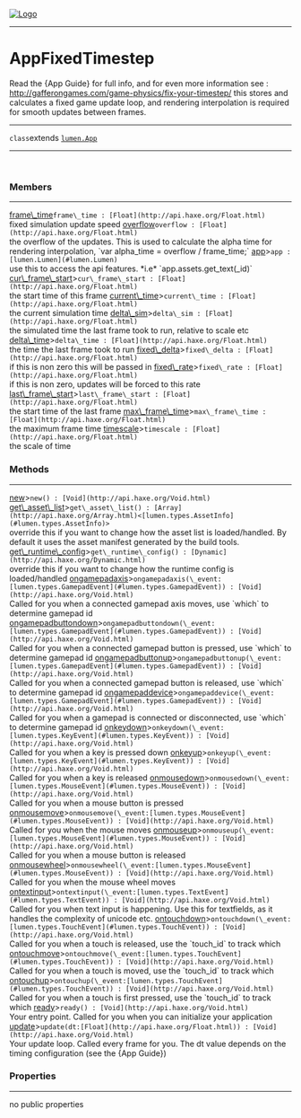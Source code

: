 
[![Logo](../../images/logo.png)](../../api/index.html)

---



<h1>AppFixedTimestep</h1>

Read the {App Guide} for full info, and for even more information see : http://gafferongames.com/game-physics/fix-your-timestep/
    this stores and calculates a fixed game update loop, and rendering interpolation is required
    for smooth updates between frames.

---

`class`extends <code><span>[lumen.App]()</span></code>
<span class="meta">

</span>


---

&nbsp;
&nbsp;

<h3>Members</h3> <hr/><span class="member apipage">
            <a name="frame_time"><a class="lift" href="#frame_time">frame\_time</a></a><code class="signature apipage">frame\_time : [Float](http://api.haxe.org/Float.html)</code><br/></span>
        <span class="small_desc_flat">fixed simulation update speed</span><span class="member apipage">
            <a name="overflow"><a class="lift" href="#overflow">overflow</a></a><code class="signature apipage">overflow : [Float](http://api.haxe.org/Float.html)</code><br/></span>
        <span class="small_desc_flat">the overflow of the updates. This is used to calculate the alpha time for rendering interpolation, `var alpha_time = overflow / frame_time;`</span><span class="member apipage">
            <a name="app"><a class="lift" href="#app">app</a></a><a title="inherited from lumen.App" class="tooltip inherited">&gt;</a><code class="signature apipage">app : [lumen.Lumen](#lumen.Lumen)</code><br/></span>
        <span class="small_desc_flat">use this to access the api features. *i.e* `app.assets.get_text(_id)`</span><span class="member apipage">
            <a name="cur_frame_start"><a class="lift" href="#cur_frame_start">cur\_frame\_start</a></a><a title="inherited from lumen.App" class="tooltip inherited">&gt;</a><code class="signature apipage">cur\_frame\_start : [Float](http://api.haxe.org/Float.html)</code><br/></span>
        <span class="small_desc_flat">the start time of this frame</span><span class="member apipage">
            <a name="current_time"><a class="lift" href="#current_time">current\_time</a></a><a title="inherited from lumen.App" class="tooltip inherited">&gt;</a><code class="signature apipage">current\_time : [Float](http://api.haxe.org/Float.html)</code><br/></span>
        <span class="small_desc_flat">the current simulation time</span><span class="member apipage">
            <a name="delta_sim"><a class="lift" href="#delta_sim">delta\_sim</a></a><a title="inherited from lumen.App" class="tooltip inherited">&gt;</a><code class="signature apipage">delta\_sim : [Float](http://api.haxe.org/Float.html)</code><br/></span>
        <span class="small_desc_flat">the simulated time the last frame took to run, relative to scale etc</span><span class="member apipage">
            <a name="delta_time"><a class="lift" href="#delta_time">delta\_time</a></a><a title="inherited from lumen.App" class="tooltip inherited">&gt;</a><code class="signature apipage">delta\_time : [Float](http://api.haxe.org/Float.html)</code><br/></span>
        <span class="small_desc_flat">the time the last frame took to run</span><span class="member apipage">
            <a name="fixed_delta"><a class="lift" href="#fixed_delta">fixed\_delta</a></a><a title="inherited from lumen.App" class="tooltip inherited">&gt;</a><code class="signature apipage">fixed\_delta : [Float](http://api.haxe.org/Float.html)</code><br/></span>
        <span class="small_desc_flat">if this is non zero this will be passed in</span><span class="member apipage">
            <a name="fixed_rate"><a class="lift" href="#fixed_rate">fixed\_rate</a></a><a title="inherited from lumen.App" class="tooltip inherited">&gt;</a><code class="signature apipage">fixed\_rate : [Float](http://api.haxe.org/Float.html)</code><br/></span>
        <span class="small_desc_flat">if this is non zero, updates will be forced to this rate</span><span class="member apipage">
            <a name="last_frame_start"><a class="lift" href="#last_frame_start">last\_frame\_start</a></a><a title="inherited from lumen.App" class="tooltip inherited">&gt;</a><code class="signature apipage">last\_frame\_start : [Float](http://api.haxe.org/Float.html)</code><br/></span>
        <span class="small_desc_flat">the start time of the last frame</span><span class="member apipage">
            <a name="max_frame_time"><a class="lift" href="#max_frame_time">max\_frame\_time</a></a><a title="inherited from lumen.App" class="tooltip inherited">&gt;</a><code class="signature apipage">max\_frame\_time : [Float](http://api.haxe.org/Float.html)</code><br/></span>
        <span class="small_desc_flat">the maximum frame time</span><span class="member apipage">
            <a name="timescale"><a class="lift" href="#timescale">timescale</a></a><a title="inherited from lumen.App" class="tooltip inherited">&gt;</a><code class="signature apipage">timescale : [Float](http://api.haxe.org/Float.html)</code><br/></span>
        <span class="small_desc_flat">the scale of time</span>

<h3>Methods</h3> <hr/><span class="method apipage">
            <a name="new"><a class="lift" href="#new">new</a></a><a title="inherited from lumen.App" class="tooltip inherited">&gt;</a><code class="signature apipage">new() : [Void](http://api.haxe.org/Void.html)</code><br/><span class="small_desc_flat"></span>
        </span>
    <span class="method apipage">
            <a name="get_asset_list"><a class="lift" href="#get_asset_list">get\_asset\_list</a></a><a title="inherited from lumen.App" class="tooltip inherited">&gt;</a><code class="signature apipage">get\_asset\_list() : [Array](http://api.haxe.org/Array.html)&lt;[lumen.types.AssetInfo](#lumen.types.AssetInfo)&gt;</code><br/><span class="small_desc_flat">override this if you want to change how the asset list is loaded/handled. By default it uses the asset manifest generated by the build tools.</span>
        </span>
    <span class="method apipage">
            <a name="get_runtime_config"><a class="lift" href="#get_runtime_config">get\_runtime\_config</a></a><a title="inherited from lumen.App" class="tooltip inherited">&gt;</a><code class="signature apipage">get\_runtime\_config() : [Dynamic](http://api.haxe.org/Dynamic.html)</code><br/><span class="small_desc_flat">override this if you want to change how the runtime config is loaded/handled</span>
        </span>
    <span class="method apipage">
            <a name="ongamepadaxis"><a class="lift" href="#ongamepadaxis">ongamepadaxis</a></a><a title="inherited from lumen.App" class="tooltip inherited">&gt;</a><code class="signature apipage">ongamepadaxis(\_event:<span>[lumen.types.GamepadEvent](#lumen.types.GamepadEvent)</span>) : [Void](http://api.haxe.org/Void.html)</code><br/><span class="small_desc_flat">Called for you when a connected gamepad axis moves, use `which` to determine gamepad id</span>
        </span>
    <span class="method apipage">
            <a name="ongamepadbuttondown"><a class="lift" href="#ongamepadbuttondown">ongamepadbuttondown</a></a><a title="inherited from lumen.App" class="tooltip inherited">&gt;</a><code class="signature apipage">ongamepadbuttondown(\_event:<span>[lumen.types.GamepadEvent](#lumen.types.GamepadEvent)</span>) : [Void](http://api.haxe.org/Void.html)</code><br/><span class="small_desc_flat">Called for you when a connected gamepad button is pressed, use `which` to determine gamepad id</span>
        </span>
    <span class="method apipage">
            <a name="ongamepadbuttonup"><a class="lift" href="#ongamepadbuttonup">ongamepadbuttonup</a></a><a title="inherited from lumen.App" class="tooltip inherited">&gt;</a><code class="signature apipage">ongamepadbuttonup(\_event:<span>[lumen.types.GamepadEvent](#lumen.types.GamepadEvent)</span>) : [Void](http://api.haxe.org/Void.html)</code><br/><span class="small_desc_flat">Called for you when a connected gamepad button is released, use `which` to determine gamepad id</span>
        </span>
    <span class="method apipage">
            <a name="ongamepaddevice"><a class="lift" href="#ongamepaddevice">ongamepaddevice</a></a><a title="inherited from lumen.App" class="tooltip inherited">&gt;</a><code class="signature apipage">ongamepaddevice(\_event:<span>[lumen.types.GamepadEvent](#lumen.types.GamepadEvent)</span>) : [Void](http://api.haxe.org/Void.html)</code><br/><span class="small_desc_flat">Called for you when a gamepad is connected or disconnected, use `which` to determine gamepad id</span>
        </span>
    <span class="method apipage">
            <a name="onkeydown"><a class="lift" href="#onkeydown">onkeydown</a></a><a title="inherited from lumen.App" class="tooltip inherited">&gt;</a><code class="signature apipage">onkeydown(\_event:<span>[lumen.types.KeyEvent](#lumen.types.KeyEvent)</span>) : [Void](http://api.haxe.org/Void.html)</code><br/><span class="small_desc_flat">Called for you when a key is pressed down</span>
        </span>
    <span class="method apipage">
            <a name="onkeyup"><a class="lift" href="#onkeyup">onkeyup</a></a><a title="inherited from lumen.App" class="tooltip inherited">&gt;</a><code class="signature apipage">onkeyup(\_event:<span>[lumen.types.KeyEvent](#lumen.types.KeyEvent)</span>) : [Void](http://api.haxe.org/Void.html)</code><br/><span class="small_desc_flat">Called for you when a key is released</span>
        </span>
    <span class="method apipage">
            <a name="onmousedown"><a class="lift" href="#onmousedown">onmousedown</a></a><a title="inherited from lumen.App" class="tooltip inherited">&gt;</a><code class="signature apipage">onmousedown(\_event:<span>[lumen.types.MouseEvent](#lumen.types.MouseEvent)</span>) : [Void](http://api.haxe.org/Void.html)</code><br/><span class="small_desc_flat">Called for you when a mouse button is pressed</span>
        </span>
    <span class="method apipage">
            <a name="onmousemove"><a class="lift" href="#onmousemove">onmousemove</a></a><a title="inherited from lumen.App" class="tooltip inherited">&gt;</a><code class="signature apipage">onmousemove(\_event:<span>[lumen.types.MouseEvent](#lumen.types.MouseEvent)</span>) : [Void](http://api.haxe.org/Void.html)</code><br/><span class="small_desc_flat">Called for you when the mouse moves</span>
        </span>
    <span class="method apipage">
            <a name="onmouseup"><a class="lift" href="#onmouseup">onmouseup</a></a><a title="inherited from lumen.App" class="tooltip inherited">&gt;</a><code class="signature apipage">onmouseup(\_event:<span>[lumen.types.MouseEvent](#lumen.types.MouseEvent)</span>) : [Void](http://api.haxe.org/Void.html)</code><br/><span class="small_desc_flat">Called for you when a mouse button is released</span>
        </span>
    <span class="method apipage">
            <a name="onmousewheel"><a class="lift" href="#onmousewheel">onmousewheel</a></a><a title="inherited from lumen.App" class="tooltip inherited">&gt;</a><code class="signature apipage">onmousewheel(\_event:<span>[lumen.types.MouseEvent](#lumen.types.MouseEvent)</span>) : [Void](http://api.haxe.org/Void.html)</code><br/><span class="small_desc_flat">Called for you when the mouse wheel moves</span>
        </span>
    <span class="method apipage">
            <a name="ontextinput"><a class="lift" href="#ontextinput">ontextinput</a></a><a title="inherited from lumen.App" class="tooltip inherited">&gt;</a><code class="signature apipage">ontextinput(\_event:<span>[lumen.types.TextEvent](#lumen.types.TextEvent)</span>) : [Void](http://api.haxe.org/Void.html)</code><br/><span class="small_desc_flat">Called for you when text input is happening. Use this for textfields, as it handles the complexity of unicode etc.</span>
        </span>
    <span class="method apipage">
            <a name="ontouchdown"><a class="lift" href="#ontouchdown">ontouchdown</a></a><a title="inherited from lumen.App" class="tooltip inherited">&gt;</a><code class="signature apipage">ontouchdown(\_event:<span>[lumen.types.TouchEvent](#lumen.types.TouchEvent)</span>) : [Void](http://api.haxe.org/Void.html)</code><br/><span class="small_desc_flat">Called for you when a touch is released, use the `touch_id` to track which</span>
        </span>
    <span class="method apipage">
            <a name="ontouchmove"><a class="lift" href="#ontouchmove">ontouchmove</a></a><a title="inherited from lumen.App" class="tooltip inherited">&gt;</a><code class="signature apipage">ontouchmove(\_event:<span>[lumen.types.TouchEvent](#lumen.types.TouchEvent)</span>) : [Void](http://api.haxe.org/Void.html)</code><br/><span class="small_desc_flat">Called for you when a touch is moved, use the `touch_id` to track which</span>
        </span>
    <span class="method apipage">
            <a name="ontouchup"><a class="lift" href="#ontouchup">ontouchup</a></a><a title="inherited from lumen.App" class="tooltip inherited">&gt;</a><code class="signature apipage">ontouchup(\_event:<span>[lumen.types.TouchEvent](#lumen.types.TouchEvent)</span>) : [Void](http://api.haxe.org/Void.html)</code><br/><span class="small_desc_flat">Called for you when a touch is first pressed, use the `touch_id` to track which</span>
        </span>
    <span class="method apipage">
            <a name="ready"><a class="lift" href="#ready">ready</a></a><a title="inherited from lumen.App" class="tooltip inherited">&gt;</a><code class="signature apipage">ready() : [Void](http://api.haxe.org/Void.html)</code><br/><span class="small_desc_flat">Your entry point. Called for you when you can initialize your application</span>
        </span>
    <span class="method apipage">
            <a name="update"><a class="lift" href="#update">update</a></a><a title="inherited from lumen.App" class="tooltip inherited">&gt;</a><code class="signature apipage">update(dt:<span>[Float](http://api.haxe.org/Float.html)</span>) : [Void](http://api.haxe.org/Void.html)</code><br/><span class="small_desc_flat">Your update loop. Called every frame for you. The dt value depends on the timing configuration (see the {App Guide})</span>
        </span>
    

<h3>Properties</h3> <hr/>no public properties

&nbsp;
&nbsp;
&nbsp;